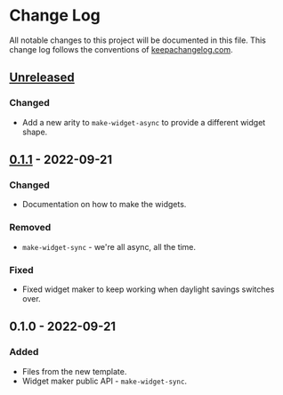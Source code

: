# Change Log
All notable changes to this project will be documented in this file. This change log follows the conventions of [keepachangelog.com](http://keepachangelog.com/).

## [Unreleased]
### Changed
- Add a new arity to `make-widget-async` to provide a different widget shape.

## [0.1.1] - 2022-09-21
### Changed
- Documentation on how to make the widgets.

### Removed
- `make-widget-sync` - we're all async, all the time.

### Fixed
- Fixed widget maker to keep working when daylight savings switches over.

## 0.1.0 - 2022-09-21
### Added
- Files from the new template.
- Widget maker public API - `make-widget-sync`.

[Unreleased]: https://github.com/your-name/hospital-v4/compare/0.1.1...HEAD
[0.1.1]: https://github.com/your-name/hospital-v4/compare/0.1.0...0.1.1
